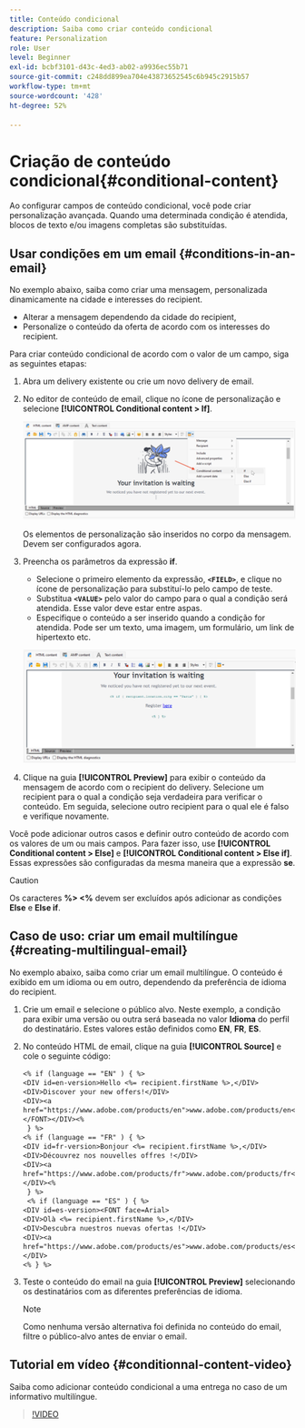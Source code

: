 ```yaml
---
title: Conteúdo condicional
description: Saiba como criar conteúdo condicional
feature: Personalization
role: User
level: Beginner
exl-id: bcbf3101-d43c-4ed3-ab02-a9936ec55b71
source-git-commit: c248dd899ea704e43873652545c6b945c2915b57
workflow-type: tm+mt
source-wordcount: '428'
ht-degree: 52%

---
```


# Criação de conteúdo condicional{#conditional-content}

Ao configurar campos de conteúdo condicional, você pode criar personalização avançada. Quando uma determinada condição é atendida, blocos de texto e/ou imagens completas são substituídas.


## Usar condições em um email {#conditions-in-an-email}

No exemplo abaixo, saiba como criar uma mensagem, personalizada dinamicamente na cidade e interesses do recipient.

* Alterar a mensagem dependendo da cidade do recipient,
* Personalize o conteúdo da oferta de acordo com os interesses do recipient.

Para criar conteúdo condicional de acordo com o valor de um campo, siga as seguintes etapas:

1. Abra um delivery existente ou crie um novo delivery de email.
1. No editor de conteúdo de email, clique no ícone de personalização e selecione **[!UICONTROL Conditional content > If]**.

   ![Inserir uma condição](assets/condition-insert.png)

   Os elementos de personalização são inseridos no corpo da mensagem. Devem ser configurados agora.

1. Preencha os parâmetros da expressão **if**.

   * Selecione o primeiro elemento da expressão, **`<FIELD>`**, e clique no ícone de personalização para substituí-lo pelo campo de teste.
   * Substitua **`<VALUE>`** pelo valor do campo para o qual a condição será atendida. Esse valor deve estar entre aspas.
   * Especifique o conteúdo a ser inserido quando a condição for atendida. Pode ser um texto, uma imagem, um formulário, um link de hipertexto etc.

   ![Condição em um email](assets/condition-in-email.png)

1. Clique na guia **[!UICONTROL Preview]** para exibir o conteúdo da mensagem de acordo com o recipient do delivery. Selecione um recipient para o qual a condição seja verdadeira para verificar o conteúdo. Em seguida, selecione outro recipient para o qual ele é falso e verifique novamente.

Você pode adicionar outros casos e definir outro conteúdo de acordo com os valores de um ou mais campos. Para fazer isso, use **[!UICONTROL Conditional content > Else]** e **[!UICONTROL Conditional content > Else if]**. Essas expressões são configuradas da mesma maneira que a expressão **se**.

>[!CAUTION]
>
>Os caracteres **%> &lt;%** devem ser excluídos após adicionar as condições **Else** e **Else if**.


## Caso de uso: criar um email multilíngue {#creating-multilingual-email}

No exemplo abaixo, saiba como criar um email multilíngue. O conteúdo é exibido em um idioma ou em outro, dependendo da preferência de idioma do recipient.

1. Crie um email e selecione o público alvo. Neste exemplo, a condição para exibir uma versão ou outra será baseada no valor **Idioma** do perfil do destinatário. Estes valores estão definidos como **EN**, **FR**, **ES**.
1. No conteúdo HTML de email, clique na guia **[!UICONTROL Source]** e cole o seguinte código:

   ```
   <% if (language == "EN" ) { %>
   <DIV id=en-version>Hello <%= recipient.firstName %>,</DIV>
   <DIV>Discover your new offers!</DIV>
   <DIV><a href="https://www.adobe.com/products/en">www.adobe.com/products/en</A></FONT></DIV><%
    } %>
   <% if (language == "FR" ) { %>
   <DIV id=fr-version>Bonjour <%= recipient.firstName %>,</DIV>
   <DIV>Découvrez nos nouvelles offres !</DIV>
   <DIV><a href="https://www.adobe.com/products/fr">www.adobe.com/products/fr</A></DIV><%
    } %>
    <% if (language == "ES" ) { %>
   <DIV id=es-version><FONT face=Arial>
   <DIV>Olà <%= recipient.firstName %>,</DIV>
   <DIV>Descubra nuestros nuevas ofertas !</DIV>
   <DIV><a href="https://www.adobe.com/products/es">www.adobe.com/products/es</A></DIV>
   <% } %>
   ```

1. Teste o conteúdo do email na guia **[!UICONTROL Preview]** selecionando os destinatários com as diferentes preferências de idioma.

   >[!NOTE]
   >
   >Como nenhuma versão alternativa foi definida no conteúdo do email, filtre o público-alvo antes de enviar o email.

## Tutorial em vídeo {#conditionnal-content-video}

Saiba como adicionar conteúdo condicional a uma entrega no caso de um informativo multilíngue.

>[!VIDEO](https://video.tv.adobe.com/v/335682?quality=12)
